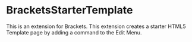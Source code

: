 # BracketsStarterTemplate
This is an extension for Brackets. This extension creates a starter HTML5 Template page by adding a command to the Edit Menu.
